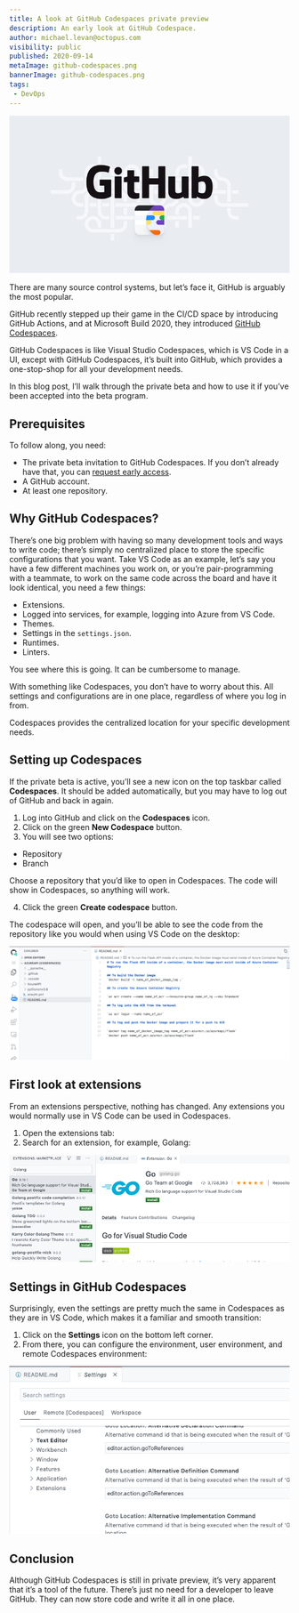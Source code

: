 ```yaml
---
title: A look at GitHub Codespaces private preview
description: An early look at GitHub Codespace.
author: michael.levan@octopus.com
visibility: public
published: 2020-09-14
metaImage: github-codespaces.png
bannerImage: github-codespaces.png
tags:
 - DevOps
---
```


![A look at GitHub Codespaces private preview](github-codespaces.png)

There are many source control systems, but let’s face it, GitHub is arguably the most popular.

GitHub recently stepped up their game in the CI/CD space by introducing GitHub Actions, and at Microsoft Build 2020, they introduced [GitHub Codespaces](https://github.com/features/codespaces).

GitHub Codespaces is like Visual Studio Codespaces, which is VS Code in a UI, except with GitHub Codespaces, it’s built into GitHub, which provides a one-stop-shop for all your development needs.

In this blog post, I’ll walk through the private beta and how to use it if you’ve been accepted into the beta program.

## Prerequisites

To follow along, you need:

- The private beta invitation to GitHub Codespaces. If you don’t already have that, you can [request early access](https://github.com/features/codespaces).
- A GitHub account.
- At least one repository.

## Why GitHub Codespaces?

There’s one big problem with having so many development tools and ways to write code; there’s simply no centralized place to store the specific configurations that you want. Take VS Code as an example, let’s say you have a few different machines you work on, or you’re pair-programming with a teammate, to work on the same code across the board and have it look identical, you need a few things:

- Extensions.
- Logged into services, for example, logging into Azure from VS Code.
- Themes.
- Settings in the `settings.json`.
- Runtimes.
- Linters.

You see where this is going. It can be cumbersome to manage.

With something like Codespaces, you don’t have to worry about this. All settings and configurations are in one place, regardless of where you log in from.

Codespaces provides the centralized location for your specific development needs.

## Setting up Codespaces

If the private beta is active, you’ll see a new icon on the top taskbar called **Codespaces**. It should be added automatically, but you may have to log out of GitHub and back in again.

1. Log into GitHub and click on the **Codespaces** icon.
2. Click on the green **New Codespace** button.
3. You will see two options:

- Repository
- Branch

Choose a repository that you’d like to open in Codespaces. The code will show in Codespaces, so anything will work.

4. Click the green **Create codespace** button.

The codespace will open, and you’ll be able to see the code from the repository like you would when using VS Code on the desktop:

![Am open repository in Codespaces](images/2.png)

## First look at extensions

From an extensions perspective, nothing has changed. Any extensions you would normally use in VS Code can be used in Codespaces.

1. Open the extensions tab:
2. Search for an extension, for example, Golang:

![Go extensions in Codespaces](images/4.png)

## Settings in GitHub Codespaces

Surprisingly, even the settings are pretty much the same in Codespaces as they are in VS Code, which makes it a familiar and smooth transition:

1. Click on the **Settings** icon on the bottom left corner.
2. From there, you can configure the environment, user environment, and remote Codespaces environment:

![Codespace settings](images/6.png)

## Conclusion

Although GitHub Codespaces is still in private preview, it’s very apparent that it’s a tool of the future. There’s just no need for a developer to leave GitHub. They can now store code and write it all in one place.
